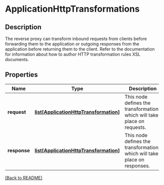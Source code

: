 # ApplicationHttpTransformations

## Description

The reverse proxy can transform inbound requests from clients before  forwarding them to the application or outgoing responses from the  application before returning them to the client.  Refer to the  documentation for information about how to author HTTP transformation  rules XSL documents.


## Properties

Name | Type | Description | Notes
------------ | ------------- | ------------- | -------------
**request** | [**list[ApplicationHttpTransformation]**](ApplicationHttpTransformation.md) | This node defines the transformations which will take place on requests.  | [optional] 
**response** | [**list[ApplicationHttpTransformation]**](ApplicationHttpTransformation.md) | This node defines the transformations which will take place on responses.  | [optional] 

[[Back to README]](../README.md)



